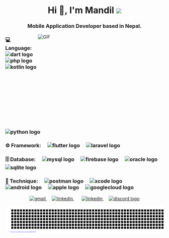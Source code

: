 <h1 align="center">Hi 👋, I'm Mandil <img height="40" src="https://cdn3.emoji.gg/emojis/8132-annoyingdog.gif"></h1>
<h3 align="center">Mobile Application Developer based in Nepal.</h3>

<img height="300" width="400" align="right" alt="GIF" src="https://i.giphy.com/media/v1.Y2lkPTc5MGI3NjExY2ZvdnFiNXJoYTVxdzE5OWlzazdmZTl6ZW5jYnVzZTBocjdmc2MxaCZlcD12MV9pbnRlcm5hbF9naWZfYnlfaWQmY3Q9Zw/JqmupuTVZYaQX5s094/giphy.gif">

<div>
  <h3>💻 Language:
    <img width="12" />
    <img src="https://cdn.simpleicons.org/dart/0175C2" height="40" alt="dart logo" />
    <img width="12" />
    <img src="https://cdn.jsdelivr.net/gh/devicons/devicon/icons/php/php-original.svg" height="40" alt="php logo" />
    <img width="12" />
    <img src="https://cdn.jsdelivr.net/gh/devicons/devicon/icons/kotlin/kotlin-original.svg" height="40" alt="kotlin logo" />
    <img width="12" />
    <img src="https://cdn.jsdelivr.net/gh/devicons/devicon/icons/python/python-original.svg" height="40" alt="python logo" />
  </h3>

  <h3>⚙️ Framework:
    <img width="12" />
    <img src="https://cdn.jsdelivr.net/gh/devicons/devicon/icons/flutter/flutter-original.svg" height="40" alt="flutter logo" />
    <img width="12" />
    <img src="https://cdn.simpleicons.org/laravel/FF2D20" height="40" alt="laravel logo" />
  </h3>

  <h3>🗄️ Database:
    <img width="12" />
    <img src="https://cdn.jsdelivr.net/gh/devicons/devicon/icons/mysql/mysql-original.svg" height="40" alt="mysql logo" />
    <img width="12" />
    <img src="https://cdn.simpleicons.org/firebase/FFCA28" height="40" alt="firebase logo" />
    <img width="12" />
    <img src="https://cdn.jsdelivr.net/gh/devicons/devicon/icons/oracle/oracle-original.svg" height="40" alt="oracle logo" />
    <img width="12" />
    <img src="https://cdn.jsdelivr.net/gh/devicons/devicon/icons/sqlite/sqlite-original.svg" height="40" alt="sqlite logo" />
  </h3>

  <h3>🔨 Technique:
    <img width="12" />
    <img src="https://cdn.simpleicons.org/postman/FF6C37" height="40" alt="postman logo" />
    <img width="12" />
    <img src="https://cdn.simpleicons.org/xcode/147EFB" height="40" alt="xcode logo" />
    <img width="12" />
    <img src="https://cdn.simpleicons.org/android/3DDC84" height="40" alt="android logo" />
    <img width="12" />
    <img src="https://cdn.simpleicons.org/apple/000000" height="40" alt="apple logo" />
    <img width="12" />
    <img src="https://cdn.jsdelivr.net/gh/devicons/devicon/icons/googlecloud/googlecloud-original.svg" height="40" alt="googlecloud logo" />
  </h3>
</div>

<div align="center">
  <a href="mailto:mandilshresthaktm@gmail.com" target="_blank">
    <img src="https://raw.githubusercontent.com/maurodesouza/profile-readme-generator/master/src/assets/icons/social/gmail/default.svg" width="52" height="40" alt="gmail"  />
  </a>
  &nbsp;&nbsp;&nbsp; 
  <a href="https://www.mandilshrestha.com.np/" target="_blank">
    <img src="https://cdn3.emoji.gg/emojis/19490-spiderweb.gif" width="52" height="40" alt="linkedin"  />
  </a>
  &nbsp;&nbsp;&nbsp;&nbsp;&nbsp;
  <a href="https://www.linkedin.com/in/mandil-shrestha-7024a4225/" target="_blank">
    <img src="https://raw.githubusercontent.com/maurodesouza/profile-readme-generator/master/src/assets/icons/social/linkedin/default.svg" width="52" height="40" alt="linkedin"  />
  </a>
  &nbsp;&nbsp;&nbsp; 
  <a href="https://discord.com/users/1311588030259134464" target="_blank">
    <img src="https://raw.githubusercontent.com/maurodesouza/profile-readme-generator/master/src/assets/icons/social/discord/default.svg" width="52" height="40" alt="discord logo"  />
  </a>
</div>
<div align="center">
  
  ![gitartwork](gitartwork.svg)
</div>
